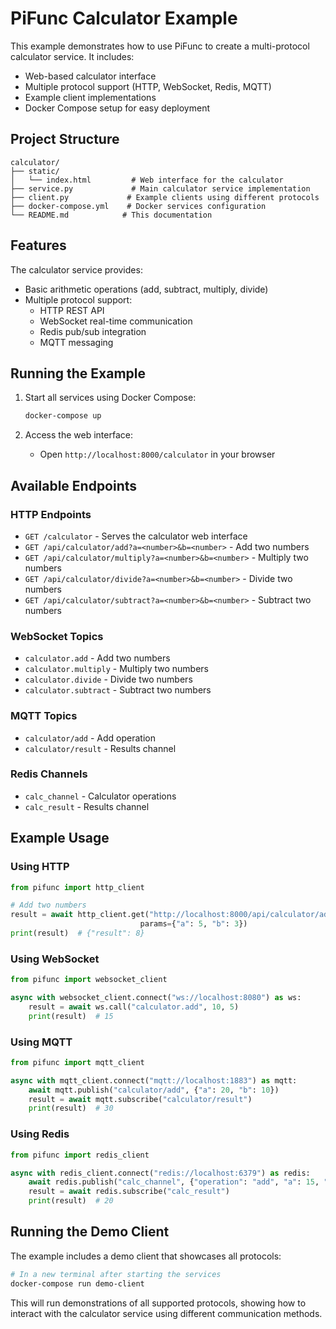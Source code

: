 # PiFunc Calculator Example

This example demonstrates how to use PiFunc to create a multi-protocol calculator service. It includes:
- Web-based calculator interface
- Multiple protocol support (HTTP, WebSocket, Redis, MQTT)
- Example client implementations
- Docker Compose setup for easy deployment

## Project Structure

```
calculator/
├── static/
│   └── index.html         # Web interface for the calculator
├── service.py             # Main calculator service implementation
├── client.py             # Example clients using different protocols
├── docker-compose.yml    # Docker services configuration
└── README.md            # This documentation
```

## Features

The calculator service provides:
- Basic arithmetic operations (add, subtract, multiply, divide)
- Multiple protocol support:
  - HTTP REST API
  - WebSocket real-time communication
  - Redis pub/sub integration
  - MQTT messaging

## Running the Example

1. Start all services using Docker Compose:
   ```bash
   docker-compose up
   ```

2. Access the web interface:
   - Open `http://localhost:8000/calculator` in your browser

## Available Endpoints

### HTTP Endpoints

- `GET /calculator` - Serves the calculator web interface
- `GET /api/calculator/add?a=<number>&b=<number>` - Add two numbers
- `GET /api/calculator/multiply?a=<number>&b=<number>` - Multiply two numbers
- `GET /api/calculator/divide?a=<number>&b=<number>` - Divide two numbers
- `GET /api/calculator/subtract?a=<number>&b=<number>` - Subtract two numbers

### WebSocket Topics

- `calculator.add` - Add two numbers
- `calculator.multiply` - Multiply two numbers
- `calculator.divide` - Divide two numbers
- `calculator.subtract` - Subtract two numbers

### MQTT Topics

- `calculator/add` - Add operation
- `calculator/result` - Results channel

### Redis Channels

- `calc_channel` - Calculator operations
- `calc_result` - Results channel

## Example Usage

### Using HTTP

```python
from pifunc import http_client

# Add two numbers
result = await http_client.get("http://localhost:8000/api/calculator/add", 
                             params={"a": 5, "b": 3})
print(result)  # {"result": 8}
```

### Using WebSocket

```python
from pifunc import websocket_client

async with websocket_client.connect("ws://localhost:8080") as ws:
    result = await ws.call("calculator.add", 10, 5)
    print(result)  # 15
```

### Using MQTT

```python
from pifunc import mqtt_client

async with mqtt_client.connect("mqtt://localhost:1883") as mqtt:
    await mqtt.publish("calculator/add", {"a": 20, "b": 10})
    result = await mqtt.subscribe("calculator/result")
    print(result)  # 30
```

### Using Redis

```python
from pifunc import redis_client

async with redis_client.connect("redis://localhost:6379") as redis:
    await redis.publish("calc_channel", {"operation": "add", "a": 15, "b": 5})
    result = await redis.subscribe("calc_result")
    print(result)  # 20
```

## Running the Demo Client

The example includes a demo client that showcases all protocols:

```bash
# In a new terminal after starting the services
docker-compose run demo-client
```

This will run demonstrations of all supported protocols, showing how to interact with the calculator service using different communication methods.
